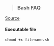> ### Bash FAQ 

[Source](https://www.youtube.com/watch?v=e7BufAVwDiM&t=841s)

#### Executable file

```
chmod +x filename.sh
```
